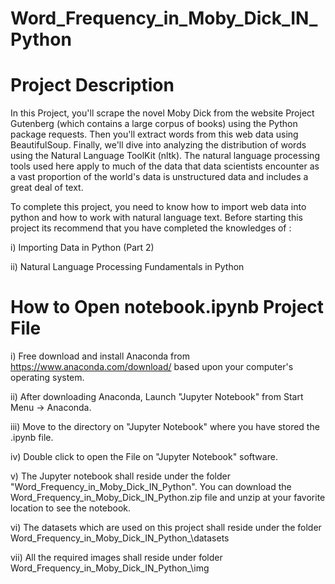 # Word_Frequency_in_Moby_Dick_IN_Python

Project Description 
==================== 
In this Project, you'll scrape the novel Moby Dick from the website Project Gutenberg (which contains a large corpus of books) using the Python package requests. Then you'll extract words from this web data using BeautifulSoup. Finally, we'll dive into analyzing the distribution of words using the Natural Language ToolKit (nltk). The natural language processing tools used here apply to much of the data that data scientists encounter as a vast proportion of the world's data is unstructured data and includes a great deal of text.

To complete this project, you need to know how to import web data into python and how to work with natural language text. Before starting this project its recommend that you have completed the knowledges of :

i) Importing Data in Python (Part 2)

ii) Natural Language Processing Fundamentals in Python

How to Open notebook.ipynb Project File 
=======================================  

i) Free download and install Anaconda from https://www.anaconda.com/download/ based upon your computer's operating system.

ii) After downloading Anaconda, Launch "Jupyter Notebook" from Start Menu -> Anaconda.

iii) Move to the directory on "Jupyter Notebook" where you have stored the .ipynb file.

iv) Double click to open the File on "Jupyter Notebook" software.

v) The Jupyter notebook shall reside under the folder "Word_Frequency_in_Moby_Dick_IN_Python". 
   You can download the Word_Frequency_in_Moby_Dick_IN_Python.zip file and unzip at your favorite location to see the notebook.

vi) The datasets which are used on this project shall reside under the folder Word_Frequency_in_Moby_Dick_IN_Python\_\datasets

vii) All the required images shall reside under folder Word_Frequency_in_Moby_Dick_IN_Python\_\img
